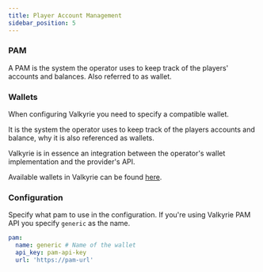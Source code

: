 ```yaml
---
title: Player Account Management
sidebar_position: 5
---
```


### PAM
A PAM is the system the operator uses to keep track of the players' accounts and balances. Also referred to as wallet.
### Wallets
When configuring Valkyrie you need to specify a compatible wallet.

It is the system the operator uses to keep track of the players accounts and balance, why it is also referenced as wallets.

Valkyrie is in essence an integration between the operator's wallet implementation and the provider's API.

Available wallets in Valkyrie can be found [here](/docs/wallet/valkyrie-pam-api).

### Configuration
Specify what pam to use in the configuration. If you're using Valkyrie PAM API you specify `generic` as the name.


```yaml
pam:
  name: generic # Name of the wallet
  api_key: pam-api-key
  url: 'https://pam-url'
```